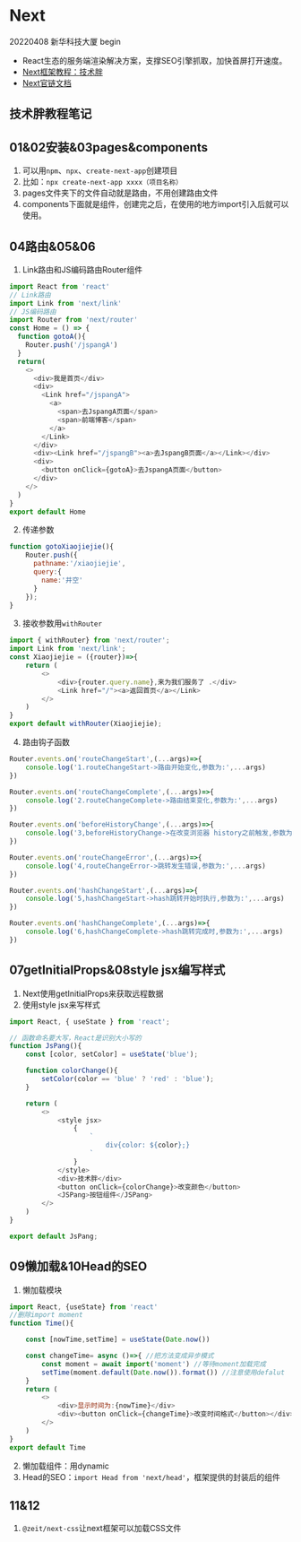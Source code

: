 # Next
20220408 新华科技大厦 begin
* React生态的服务端渲染解决方案，支撑SEO引擎抓取，加快首屏打开速度。
* [Next框架教程：技术胖](https://jspang.com/article/51)
* [Next官链文档](https://www.nextjs.cn/)

## 技术胖教程笔记
## 01&02安装&03pages&components
1. 可以用`npm`、`npx`、`create-next-app`创建项目
2. 比如：`npx create-next-app xxxx（项目名称）`
3. pages文件夹下的文件自动就是路由，不用创建路由文件
4. components下面就是组件，创建完之后，在使用的地方import引入后就可以使用。

## 04路由&05&06
1. Link路由和JS编码路由Router组件
```js
import React from 'react'
// Link路由
import Link from 'next/link'
// JS编码路由
import Router from 'next/router'
const Home = () => {
  function gotoA(){
    Router.push('/jspangA')
  }
  return(
    <>
      <div>我是首页</div>
      <div>
        <Link href="/jspangA">
          <a>
            <span>去JspangA页面</span>
            <span>前端博客</span>
          </a>
        </Link>
      </div>
      <div><Link href="/jspangB"><a>去JspangB页面</a></Link></div>
      <div>
        <button onClick={gotoA}>去JspangA页面</button>
      </div>
    </>
  )
}
export default Home
```
2. 传递参数
```js
function gotoXiaojiejie(){
    Router.push({
      pathname:'/xiaojiejie',
      query:{
        name:'井空'
      }
    });
}
```
3. 接收参数用`withRouter`
```js
import { withRouter} from 'next/router';
import Link from 'next/link';
const Xiaojiejie = ({router})=>{
    return (
        <>
            <div>{router.query.name},来为我们服务了 .</div>
            <Link href="/"><a>返回首页</a></Link>
        </>
    )
}
export default withRouter(Xiaojiejie);
```
4. 路由钩子函数
```js
Router.events.on('routeChangeStart',(...args)=>{
    console.log('1.routeChangeStart->路由开始变化,参数为:',...args)
})

Router.events.on('routeChangeComplete',(...args)=>{
    console.log('2.routeChangeComplete->路由结束变化,参数为:',...args)
})

Router.events.on('beforeHistoryChange',(...args)=>{
    console.log('3,beforeHistoryChange->在改变浏览器 history之前触发,参数为:',...args)
})

Router.events.on('routeChangeError',(...args)=>{
    console.log('4,routeChangeError->跳转发生错误,参数为:',...args)
})

Router.events.on('hashChangeStart',(...args)=>{
    console.log('5,hashChangeStart->hash跳转开始时执行,参数为:',...args)
})

Router.events.on('hashChangeComplete',(...args)=>{
    console.log('6,hashChangeComplete->hash跳转完成时,参数为:',...args)
})
```

## 07getInitialProps&08style jsx编写样式
1. Next使用getInitialProps来获取远程数据
2. 使用style jsx来写样式
```js
import React, { useState } from 'react';

// 函数命名要大写，React是识别大小写的
function JsPang(){
    const [color, setColor] = useState('blue');

    function colorChange(){
        setColor(color == 'blue' ? 'red' : 'blue');
    }

    return (
        <>
            <style jsx>
                {
                    `
                        div{color: ${color};}
                    `
                }
            </style>
            <div>技术胖</div>
            <button onClick={colorChange}>改变颜色</button>
            <JSPang>按钮组件</JSPang>
        </>
    )
}

export default JsPang;
```

## 09懒加载&10Head的SEO
1. 懒加载模块
```js
import React, {useState} from 'react'
//删除import moment
function Time(){

    const [nowTime,setTime] = useState(Date.now())

    const changeTime= async ()=>{ //把方法变成异步模式
        const moment = await import('moment') //等待moment加载完成
        setTime(moment.default(Date.now()).format()) //注意使用defalut
    }
    return (
        <>
            <div>显示时间为:{nowTime}</div>
            <div><button onClick={changeTime}>改变时间格式</button></div>
        </>
    )
}
export default Time
```
2. 懒加载组件：用dynamic
3. Head的SEO：`import Head from 'next/head'`，框架提供的封装后的组件

## 11&12
1. `@zeit/next-css`让next框架可以加载CSS文件